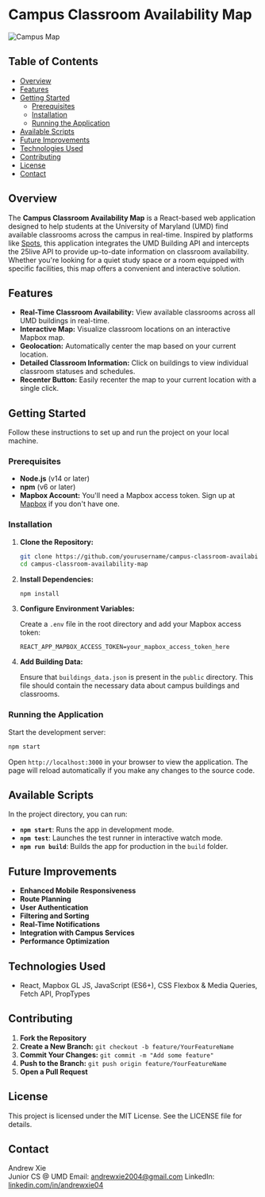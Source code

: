 
# Campus Classroom Availability Map

![Campus Map](https://example.com/campus-map-screenshot.png) <!-- Replace with an actual screenshot -->

## Table of Contents

- [Overview](#overview)
- [Features](#features)
- [Getting Started](#getting-started)
  - [Prerequisites](#prerequisites)
  - [Installation](#installation)
  - [Running the Application](#running-the-application)
- [Available Scripts](#available-scripts)
- [Future Improvements](#future-improvements)
- [Technologies Used](#technologies-used)
- [Contributing](#contributing)
- [License](#license)
- [Contact](#contact)

## Overview

The **Campus Classroom Availability Map** is a React-based web application designed to help students at the University of Maryland (UMD) find available classrooms across the campus in real-time. Inspired by platforms like [Spots](https://spots.cs.washington.edu/), this application integrates the UMD Building API and intercepts the 25live API to provide up-to-date information on classroom availability. Whether you're looking for a quiet study space or a room equipped with specific facilities, this map offers a convenient and interactive solution.

## Features

- **Real-Time Classroom Availability:** View available classrooms across all UMD buildings in real-time.
- **Interactive Map:** Visualize classroom locations on an interactive Mapbox map.
- **Geolocation:** Automatically center the map based on your current location.
- **Detailed Classroom Information:** Click on buildings to view individual classroom statuses and schedules.
- **Recenter Button:** Easily recenter the map to your current location with a single click.

## Getting Started

Follow these instructions to set up and run the project on your local machine.

### Prerequisites

- **Node.js** (v14 or later)
- **npm** (v6 or later)
- **Mapbox Account:** You'll need a Mapbox access token. Sign up at [Mapbox](https://www.mapbox.com/) if you don't have one.

### Installation

1. **Clone the Repository:**

   ```bash
   git clone https://github.com/yourusername/campus-classroom-availability-map.git
   cd campus-classroom-availability-map
   ```

2. **Install Dependencies:**

   ```bash
   npm install
   ```

3. **Configure Environment Variables:**

   Create a `.env` file in the root directory and add your Mapbox access token:

   ```env
   REACT_APP_MAPBOX_ACCESS_TOKEN=your_mapbox_access_token_here
   ```

4. **Add Building Data:**

   Ensure that `buildings_data.json` is present in the `public` directory. This file should contain the necessary data about campus buildings and classrooms.

### Running the Application

Start the development server:

   ```bash
   npm start
   ```

Open `http://localhost:3000` in your browser to view the application. The page will reload automatically if you make any changes to the source code.

## Available Scripts

In the project directory, you can run:

- **`npm start`**: Runs the app in development mode.
- **`npm test`**: Launches the test runner in interactive watch mode.
- **`npm run build`**: Builds the app for production in the `build` folder.

## Future Improvements

- **Enhanced Mobile Responsiveness**
- **Route Planning**
- **User Authentication**
- **Filtering and Sorting**
- **Real-Time Notifications**
- **Integration with Campus Services**
- **Performance Optimization**

## Technologies Used

- React, Mapbox GL JS, JavaScript (ES6+), CSS Flexbox & Media Queries, Fetch API, PropTypes

## Contributing

1. **Fork the Repository**
2. **Create a New Branch:** `git checkout -b feature/YourFeatureName`
3. **Commit Your Changes:** `git commit -m "Add some feature"`
4. **Push to the Branch:** `git push origin feature/YourFeatureName`
5. **Open a Pull Request**

## License

This project is licensed under the MIT License. See the LICENSE file for details.

## Contact

Andrew Xie  
Junior CS @ UMD
Email: andrewxie2004@gmail.com
LinkedIn: [linkedin.com/in/andrewxie04](https://linkedin.com/in/andrewxie04)
